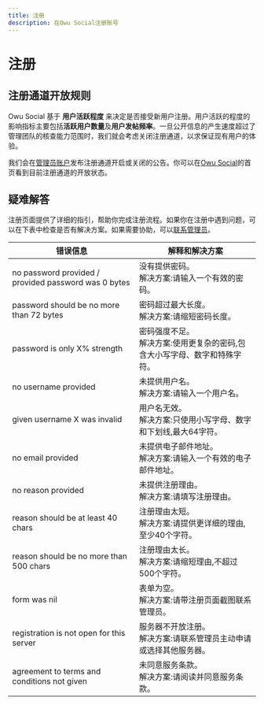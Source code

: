 ```yaml
---
title: 注册
description: 在Owu Social注册账号
---
```


# 注册

## 注册通道开放规则

Owu Social 基于 **用户活跃程度** 来决定是否接受新用户注册。用户活跃的程度的影响指标主要包括**活跃用户数量**及**用户发帖频率**。一旦公开信息的产生速度超过了管理团队的核查能力范围时，我们就会考虑关闭注册通道，以求保证现有用户的体验。

我们会在[管理员账户](https://scg.owu.one/@admin)发布注册通道开启或关闭的公告。你可以在[Owu Social](https://scg.owu.one)的首页看到目前注册通道的开放状态。

## 疑难解答

注册页面提供了详细的指引，帮助你完成注册流程。如果你在注册中遇到问题，可以在下表中检查是否有解决方案。如果需要协助，可以[联系管理员](/contact.md)。

| 错误信息 | 解释和解决方案 |
|---------|---------------|
| no password provided / provided password was 0 bytes | 没有提供密码。<br/>解决方案:请输入一个有效的密码。 |
| password should be no more than 72 bytes | 密码超过最大长度。<br/>解决方案:请缩短密码长度。 |
| password is only X% strength | 密码强度不足。<br/>解决方案:使用更复杂的密码,包含大小写字母、数字和特殊字符。 |
| no username provided | 未提供用户名。<br/>解决方案:请输入一个用户名。 |
| given username X was invalid | 用户名无效。<br/>解决方案:只使用小写字母、数字和下划线,最大64字符。 |
| no email provided | 未提供电子邮件地址。<br/>解决方案:请输入一个有效的电子邮件地址。 |
| no reason provided | 未提供注册理由。<br/>解决方案:请填写注册理由。 |
| reason should be at least 40 chars | 注册理由太短。<br/>解决方案:请提供更详细的理由,至少40个字符。 |
| reason should be no more than 500 chars | 注册理由太长。<br/>解决方案:请缩短理由,不超过500个字符。 |
| form was nil | 表单为空。<br/>解决方案:请带注册页面截图联系管理员。 |
| registration is not open for this server | 服务器不开放注册。<br/>解决方案:请联系管理员主动申请或选择其他服务器。 |
| agreement to terms and conditions not given | 未同意服务条款。<br/>解决方案:请阅读并同意服务条款。 |
